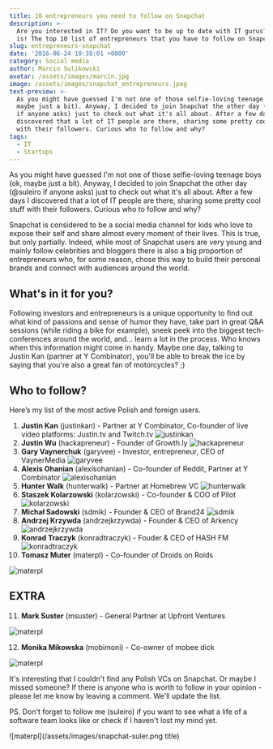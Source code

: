 ```yaml
---
title: 10 entrepreneurs you need to follow on Snapchat
description: >-
  Are you interested in IT? Do you want to be up to date with IT gurus? Here it
  is! The top 10 list of entrepreneurs that you have to follow on Snapchat! 
slug: entrepreneurs-snapchat
date: '2016-06-24 10:38:01 +0000'
category: Social media
author: Marcin Sulikowski
avatar: /assets/images/marcin.jpg
image: /assets/images/snapchat_entrepreneurs.jpeg
text-preview: >-
  As you might have guessed I'm not one of those selfie-loving teenage boys (ok,
  maybe just a bit). Anyway, I decided to join Snapchat the other day (@suleiro
  if anyone asks) just to check out what it's all about. After a few days I
  discovered that a lot of IT people are there, sharing some pretty cool stuff
  with their followers. Curious who to follow and why?
tags:
  - IT
  - Startups
---
```

As you might have guessed I'm not one of those selfie-loving teenage boys (ok, maybe just a bit). Anyway, I decided to join Snapchat the other day (@suleiro if anyone asks) just to check out what it's all about. After a few days I discovered that a lot of IT people are there, sharing some pretty cool stuff with their followers. Curious who to follow and why?

Snapchat is considered to be a social media channel for kids who love to expose their self and share almost every moment of their lives. This is true, but only partially. Indeed, while most of Snapchat users are very young and mainly follow celebrities and bloggers there is also a big proportion of entrepreneurs who, for some reason, chose this way to build their personal brands and connect with audiences around the world.

## What's in it for you?

Following investors and entrepreneurs is a unique opportunity to find out what kind of passions and sense of humor they have, take part in great Q&A sessions (while riding a bike for example), sneek peek into the biggest tech-conferences around the world, and... learn a lot in the process. Who knows when this information might come in handy. Maybe one day, talking to Justin Kan (partner at Y Combinator), you'll be able to break the ice by saying that you're also a great fan of motorcycles? ;)

## Who to follow?

Here’s my list of the most active Polish and foreign users.

1. **Justin Kan** (justinkan) - Partner at Y Combinator, Co-founder of live video platforms: Justin.tv and Twitch.tv
   ![justinkan](/assets/images/snapchat-justin-kan.png "justinkan")
2. **Justin Wu** (hackapreneur) - Founder of Growth.ly
   ![hackapreneur](/assets/images/snapchat-justin-wu.png "hackapreneur")
3. **Gary Vaynerchuk** (garyvee) - Investor, entrepreneur, CEO of VaynerMedia
   ![garyvee](/assets/images/snapchat-gary-vaynerchuk.png "garyvee")
4. **Alexis Ohanian** (alexisohanian) - Co-founder of Reddit, Partner at Y Combinator
   ![alexisohanian](/assets/images/snapchat-alexis-ohanian.png "alexisohanian")
5. **Hunter Walk** (hunterwalk) - Partner at Homebrew VC
   ![hunterwalk](/assets/images/snapchat-hunter-walk.png "hunterwalk")
6. **Staszek Kolarzowski** (kolarzowski) - Co-founder & COO of Pilot
   ![kolarzowski](/assets/images/snapchat-staszek-kolarzowski.png "kolarzowski")
7. **Michał Sadowski** (sdmik) - Founder & CEO of Brand24
   ![sdmik](/assets/images/snapchat-michal-sadowski.png "sdmik")
8. **Andrzej Krzywda** (andrzejkrzywda) - Founder & CEO of Arkency
   ![andrzejkrzywda](/assets/images/snapchat-andrzej-krzywda.png "andrzejkrzywda")
9. **Konrad Traczyk** (konradtraczyk) - Fouder & CEO of HASH FM
   ![konradtraczyk](/assets/images/snapchat-konrad-traczyk.png "konradtraczyk")
10. **Tomasz Muter** (materpl) - Co-founder of Droids on Roids

   ![materpl](/assets/images/snapchat-tomasz-muter.png "materpl")

## EXTRA

11. **Mark Suster** (msuster) - General Partner at Upfront Ventures

   ![materpl](/assets/images/snapchat-mark-suster.png "msuster")

12. **Monika Mikowska** (mobimoni) - Co-owner of mobee dick

  ![materpl](/assets/images/snapchat-monika-mikowska.png "mobimoni")

It's interesting that I couldn't find any Polish VCs on Snapchat. Or maybe I missed someone? If there is anyone who is worth to follow in your opinion - please let me know by leaving a comment. We'll update the list.

PS. Don't forget to follow me (suleiro) if you want to see what a life of a software team looks like or check if I haven't lost my mind yet.

![materpl](/assets/images/snapchat-suler.png title)
